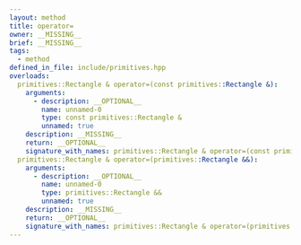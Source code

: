 ```yaml
---
layout: method
title: operator=
owner: __MISSING__
brief: __MISSING__
tags:
  - method
defined_in_file: include/primitives.hpp
overloads:
  primitives::Rectangle & operator=(const primitives::Rectangle &):
    arguments:
      - description: __OPTIONAL__
        name: unnamed-0
        type: const primitives::Rectangle &
        unnamed: true
    description: __MISSING__
    return: __OPTIONAL__
    signature_with_names: primitives::Rectangle & operator=(const primitives::Rectangle &)
  primitives::Rectangle & operator=(primitives::Rectangle &&):
    arguments:
      - description: __OPTIONAL__
        name: unnamed-0
        type: primitives::Rectangle &&
        unnamed: true
    description: __MISSING__
    return: __OPTIONAL__
    signature_with_names: primitives::Rectangle & operator=(primitives::Rectangle &&)
---
```

